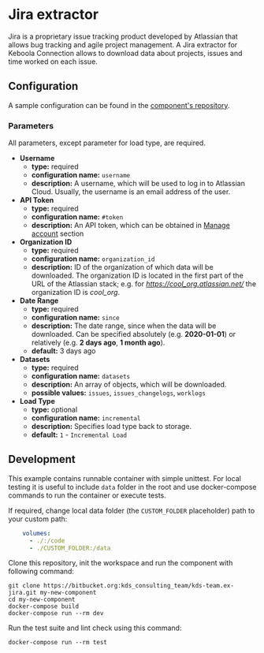 # Jira extractor

Jira is a proprietary issue tracking product developed by Atlassian that allows bug tracking and agile project management. A Jira extractor for Keboola Connection allows to download data about projects, issues and time worked on each issue.

## Configuration

A sample configuration can be found in the [component's repository](https://bitbucket.org/kds_consulting_team/kds-team.ex-jira/src/master/component_config/sample-config/config.json).

### Parameters

All parameters, except parameter for load type, are required.

- **Username**
    - **type:** required
    - **configuration name:** `username`
    - **description:** A username, which will be used to log in to Atlassian Cloud. Usually, the username is an email address of the user.
- **API Token**
    - **type:** required
    - **configuration name:** `#token`
    - **description:** An API token, which can be obtained in [Manage account](https://id.atlassian.com/manage/api-tokens) section
- **Organization ID**
    - **type:** required
    - **configuration name:** `organization_id`
    - **description:** ID of the organization of which data will be downloaded. The organization ID is located in the first part of the URL of the Atlassian stack; e.g. for *https://cool_org.atlassian.net/* the organization ID is *cool_org*.
- **Date Range**
    - **type:** required
    - **configuration name:** `since`
    - **description:** The date range, since when the data will be downloaded. Can be specified absolutely (e.g. **2020-01-01**) or relatively (e.g. **2 days ago**, **1 month ago**).
    - **default:** 3 days ago
- **Datasets**
    - **type:** required
    - **configuration name:** `datasets`
    - **description:** An array of objects, which will be downloaded.
    - **possible values:** `issues`, `issues_changelogs`, `worklogs`
- **Load Type**
    - **type:** optional
    - **configuration name:** `incremental`
    - **description:** Specifies load type back to storage.
    - **default:** `1` - `Incremental Load`

## Development
 
This example contains runnable container with simple unittest. For local testing it is useful to include `data` folder in the root
and use docker-compose commands to run the container or execute tests. 

If required, change local data folder (the `CUSTOM_FOLDER` placeholder) path to your custom path:
```yaml
    volumes:
      - ./:/code
      - ./CUSTOM_FOLDER:/data
```

Clone this repository, init the workspace and run the component with following command:

```
git clone https://bitbucket.org:kds_consulting_team/kds-team.ex-jira.git my-new-component
cd my-new-component
docker-compose build
docker-compose run --rm dev
```

Run the test suite and lint check using this command:

```
docker-compose run --rm test
```